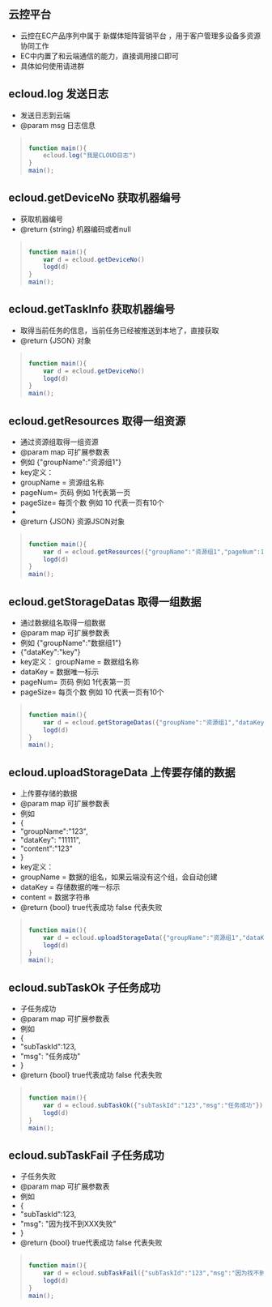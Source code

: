 ## 云控平台
- 云控在EC产品序列中属于 新媒体矩阵营销平台 ，用于客户管理多设备多资源协同工作
- EC中内置了和云端通信的能力，直接调用接口即可
- 具体如何使用请进群

##  ecloud.log 发送日志
* 发送日志到云端
* @param msg 日志信息

> ```javascript
>     
> function main(){
>     ecloud.log("我是CLOUD日志")
> }
> main();
> ```


##  ecloud.getDeviceNo 获取机器编号
 * 获取机器编号
 * @return {string} 机器编码或者null

> ```javascript
>     
> function main(){
>     var d = ecloud.getDeviceNo()
>     logd(d)
> }
> main();
> ```

##  ecloud.getTaskInfo 获取机器编号
 * 取得当前任务的信息，当前任务已经被推送到本地了，直接获取
 * @return {JSON} 对象

> ```javascript
>     
> function main(){
>     var d = ecloud.getDeviceNo()
>     logd(d)
> }
> main();
> ```


##  ecloud.getResources 取得一组资源
 * 通过资源组取得一组资源
 * @param map 可扩展参数表
 *   例如 {"groupName":"资源组1"}
 *   key定义：
 *   groupName = 资源组名称
 *   pageNum= 页码 例如 1代表第一页
 *   pageSize= 每页个数 例如 10 代表一页有10个
 *
 * @return {JSON} 资源JSON对象

> ```javascript
>     
> function main(){
>     var d = ecloud.getResources({"groupName":"资源组1","pageNum":1,"pageSize":1000})
>     logd(d)
> }
> main();
> ```





##  ecloud.getStorageDatas 取得一组数据
 * 通过数据组名取得一组数据
 * @param map 可扩展参数表
 *   例如 {"groupName":"数据组1"}
 *   {"dataKey":"key"}
 *   key定义： groupName = 数据组名称
 *   dataKey = 数据唯一标示
 *   pageNum= 页码 例如 1代表第一页
 *   pageSize= 每页个数 例如 10 代表一页有10个

> ```javascript
>     
> function main(){
>     var d = ecloud.getStorageDatas({"groupName":"资源组1","dataKey":"111","pageNum":1,"pageSize":1000})
>     logd(d)
> }
> main();
> ```



##  ecloud.uploadStorageData 上传要存储的数据
 * 上传要存储的数据
 * @param map 可扩展参数表
 *   例如
 * {
 *   "groupName":"123",
 *	"dataKey": "11111",
 *  "content":"123"
 * }
 *   key定义：
 *   groupName = 数据的组名，如果云端没有这个组，会自动创建
 *   dataKey = 存储数据的唯一标示
 *   content = 数据字符串
 * @return {bool} true代表成功 false 代表失败

> ```javascript
>     
> function main(){
>     var d = ecloud.uploadStorageData({"groupName":"资源组1","dataKey":"111","content":"xxx"})
>     logd(d)
> }
> main();
> ```




##  ecloud.subTaskOk 子任务成功
* 子任务成功
 *  @param map 可扩展参数表
 *   例如
 * {
 *   "subTaskId":123,
 *	"msg": "任务成功"
 * }
 * @return {bool} true代表成功 false 代表失败

> ```javascript
>     
> function main(){
>     var d = ecloud.subTaskOk({"subTaskId":"123","msg":"任务成功"})
>     logd(d)
> }
> main();
> ```



##  ecloud.subTaskFail 子任务成功
 * 子任务失败
 *  @param map 可扩展参数表
 *   例如
 * {
 *   "subTaskId":123,
 *	 "msg": "因为找不到XXX失败"
 * }
 * @return {bool} true代表成功 false 代表失败

> ```javascript
>     
> function main(){
>     var d = ecloud.subTaskFail({"subTaskId":"123","msg":"因为找不到XXX失败"})
>     logd(d)
> }
> main();
> ```